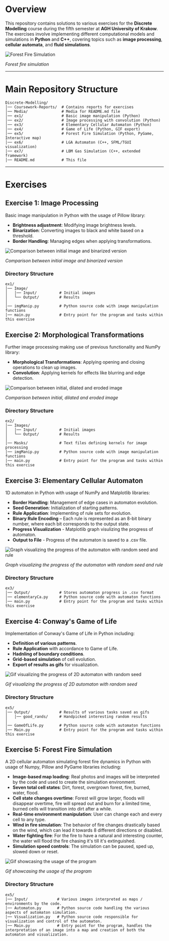 # Overview
This repository contains solutions to various exercises for the **Discrete Modelling** course during the fifth semester at **AGH University of Krakow**. The exercises involve implementing different computational models and simulations in **Python** and **C++**, covering topics such as **image processing**, **cellular automata**, and **fluid simulations**.

![Forest Fire Simulation](Media/ex5_forest_fire.gif)

*Forest fire simulation*

---

# Main Repository Structure
```
Discrete-Modelling/
│── Coursework-Reports/  # Contains reports for exercises
│── Media/               # Media for README.md file
│── ex1/                 # Basic image manipulation (Python)
│── ex2/                 # Image processing with convolution (Python)
│── ex3/                 # Elementary Cellular Automaton (Python)
│── ex4/                 # Game of Life (Python, GIF export)
│── ex5/                 # Forest Fire Simulation (Python, PyGame, Interactive map)
│── ex6/                 # LGA Automaton (C++, SFML/TGUI visualization)
│── ex7/                 # LBM Gas Simulation (C++, extended framework)
│── README.md            # This file
```
---

# Exercises
## Exercise 1: Image Processing
Basic image manipulation in Python with the usage of Pillow library:
- **Brightness adjustment**: Modifying image brightness levels.
- **Binarization**: Converting images to black and white based on a threshold.
- **Border Handling**: Managing edges when applying transformations.

![Comparison between initial image and binarized version](Media/ex1_binarization.png)

*Comparison between initial image and binarized version*

### Directory Structure
```
ex1/  
│── Image/
│   │── Input/          # Initial images
│   └── Output/         # Results
│
│── imgManip.py         # Python source code with image manipulation functions
│── main.py             # Entry point for the program and tasks within this exercise
```

## Exercise 2: Morphological Transformations
Further image processing making use of previous functionality and NumPy library:
- **Morphological Transformations**: Applying opening and closing operations to clean up images.
- **Convolution**: Applying kernels for effects like blurring and edge detection.

![Comparison between initial, dilated and eroded image](Media/ex2_comparison.png)

*Comparison between initial, dilated and eroded image*

### Directory Structure
```
ex2/  
│── Images/
│   │── Input/          # Initial images
│   └── Output/         # Results
│
│── Masks/              # Text files defining kernels for image processing
│── imgManip.py         # Python source code with image manipulation functions
│── main.py             # Entry point for the program and tasks within this exercise
```

## Exercise 3: Elementary Cellular Automaton
1D automaton in Python with usage of NumPy and Matplotlib libraries:
- **Border Handling**: Management of edge cases in automaton evolution.
- **Seed Generation**: Initialization of starting patterns.
- **Rule Application**: Implementing of rule sets for evolution.
- **Binary Rule Encoding** – Each rule  is represented as an 8-bit binary number, where each bit corresponds to the output state.
- **Progress Visualization** - Matplotlib graph visulizing the progress of automaton.
- **Output to File** - Progress of the automaton is saved to a .csv file.

![Graph visualizing the progress of the automaton with random seed and rule](Media/ex3_graph.png)

*Graph visualizing the progress of the automaton with random seed and rule*

### Directory Structure
```
ex3/  
│── Output/             # Stores automaton progress in .csv format
│── elementaryCa.py     # Python source code with automaton functions
│── main.py             # Entry point for the program and tasks within this exercise
```

## Exercise 4: Conway's Game of Life
Implementation of Conway's Game of Life in Python including:
- **Definition of various patterns**.
- **Rule Application** with accordance to Game of Life.
- **Hadnling of boundary conditions**.
- **Grid-based simulation** of cell evolution.
- **Export of results as gifs** for visualization.

![Gif visualizing the progress of 2D automaton with random seed](Media/ex4_automaton.gif)

*Gif visualizing the progress of 2D automaton with random seed*

### Directory Structure
```
ex5/  
│── Output/             # Results of various tasks saved as gifs
│   │── good_rands/     # Handpicked interesting random results
│
│── GameOfLife.py       # Python source code with automaton functions
│── Main.py             # Entry point for the program and tasks within this exercise
```

## Exercise 5: Forest Fire Simulation
A 2D cellular automaton simulating forest fire dynamics in Python with usage of Numpy, Pillow and PyGame libraries including:
- **Image-based map loading**: Real photos and images will be interpreted by the code and used to create the simulation environment.
- **Seven total cell states**: Dirt, forest, overgrown forest, fire, burned, water, flood.
- **Cell state changes overtime**: Forest will grow larger, floods will disappear overtime, fire will spread out and burn for a limited time, burned cells will transition into dirt after a while.
- **Real-time environment manipulation**: User can change each and every cell to any type.
- **Wind in fire simulation**: The behavior of fire changes drastically based on the wind, which can lead it towards 8 different directions or disabled.
- **Water fighting fire**: For the fire to have a natural and interesting counter, the water will flood the fire chasing it's till it's extinguished.
- **Simulation speed controls**: The simulation can be paused, sped up, slowed down or reset. 


![Gif showcasing the usage of the program](Media/ex5_forest_fire.gif)

*Gif showcasing the usage of the program*

### Directory Structure
```
ex5/  
│── Input/             # Various images interpreted as maps / environments by the code.  
│── Automaton.py       # Python source code handling the various aspects of automaton simulation.  
│── Visualization.py   # Python source code responsible for visualization and control of the automaton.  
│── Main.py            # Entry point for the program, handles the interpretation of an image into a map and creation of both the automaton and visualization.  
```
